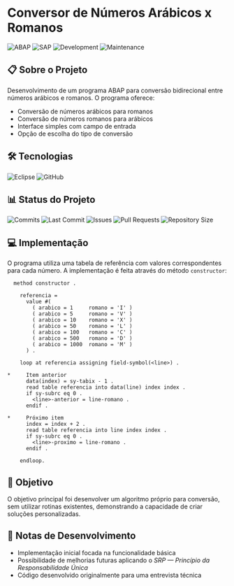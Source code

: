# Conversor de Números Arábicos x Romanos #

![ABAP](https://img.shields.io/badge/ABAP-0061AF?style=flat&logo=sap&logoColor=white)
![SAP](https://img.shields.io/badge/SAP-0FAAFF?style=flat&logo=sap&logoColor=white)
![Development](https://img.shields.io/badge/development-abap-blue?style=flat&logo=sap)
![Maintenance](https://img.shields.io/badge/Maintained%3F-yes-green.svg)

## 📋 Sobre o Projeto

Desenvolvimento de um programa ABAP para conversão bidirecional entre números arábicos e romanos. O programa oferece:
- Conversão de números arábicos para romanos
- Conversão de números romanos para arábicos
- Interface simples com campo de entrada
- Opção de escolha do tipo de conversão

## 🛠️ Tecnologias

![Eclipse](https://img.shields.io/badge/Eclipse%20ADT-2C2255?style=flat&logo=eclipse&logoColor=white)
![GitHub](https://img.shields.io/badge/GitHub-100000?style=flat&logo=github&logoColor=white)

## 📊 Status do Projeto

![Commits](https://img.shields.io/github/commit-activity/m/edmilson-nascimento/Romano)
![Last Commit](https://img.shields.io/github/last-commit/edmilson-nascimento/Romano)
![Issues](https://img.shields.io/github/issues/edmilson-nascimento/Romano)
![Pull Requests](https://img.shields.io/github/issues-pr/edmilson-nascimento/Romano)
![Repository Size](https://img.shields.io/github/repo-size/edmilson-nascimento/Romano)

## 💻 Implementação

O programa utiliza uma tabela de referência com valores correspondentes para cada número. A implementação é feita através do método `constructor`:

```abap
  method constructor .

    referencia =
      value #(
        ( arabico = 1     romano = 'I' )
        ( arabico = 5     romano = 'V' )
        ( arabico = 10    romano = 'X' )
        ( arabico = 50    romano = 'L' )
        ( arabico = 100   romano = 'C' )
        ( arabico = 500   romano = 'D' )
        ( arabico = 1000  romano = 'M' )
      ) .

    loop at referencia assigning field-symbol(<line>) .

*     Item anterior
      data(index) = sy-tabix - 1 .
      read table referencia into data(line) index index .
      if sy-subrc eq 0 .
        <line>-anterior = line-romano .
      endif .

*     Próximo item
      index = index + 2 .
      read table referencia into line index index .
      if sy-subrc eq 0 .
        <line>-proximo = line-romano .
      endif .

    endloop.
```

## 🎯 Objetivo

O objetivo principal foi desenvolver um algoritmo próprio para conversão, sem utilizar rotinas existentes, demonstrando a capacidade de criar soluções personalizadas.

## 📝 Notas de Desenvolvimento

- Implementação inicial focada na funcionalidade básica
- Possibilidade de melhorias futuras aplicando o _SRP — Princípio da Responsabilidade Única_
- Código desenvolvido originalmente para uma entrevista técnica
